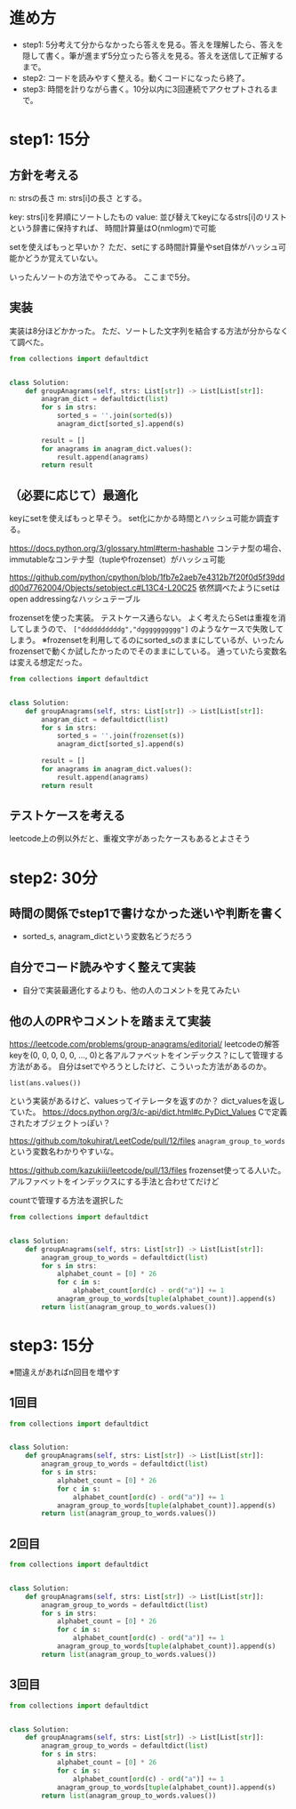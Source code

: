 # 進め方
- step1: 5分考えて分からなかったら答えを見る。答えを理解したら、答えを隠して書く。筆が進まず5分立ったら答えを見る。答えを送信して正解するまで。
- step2: コードを読みやすく整える。動くコードになったら終了。
- step3: 時間を計りながら書く。10分以内に3回連続でアクセプトされるまで。

# step1: 15分
## 方針を考える
n: strsの長さ
m: strs[i]の長さ
とする。

key: strs[i]を昇順にソートしたもの
value: 並び替えてkeyになるstrs[i]のリスト
という辞書に保持すれば、
時間計算量はO(nmlogm)で可能

setを使えばもっと早いか？
ただ、setにする時間計算量やset自体がハッシュ可能かどうか覚えていない。

いったんソートの方法でやってみる。
ここまで5分。

## 実装
実装は8分ほどかかった。
ただ、ソートした文字列を結合する方法が分からなくて調べた。

```python
from collections import defaultdict


class Solution:
    def groupAnagrams(self, strs: List[str]) -> List[List[str]]:
        anagram_dict = defaultdict(list)
        for s in strs:
            sorted_s = ''.join(sorted(s))
            anagram_dict[sorted_s].append(s)
        
        result = []
        for anagrams in anagram_dict.values():
            result.append(anagrams)
        return result

```


## （必要に応じて）最適化
keyにsetを使えばもっと早そう。
set化にかかる時間とハッシュ可能か調査する。

https://docs.python.org/3/glossary.html#term-hashable
コンテナ型の場合、immutableなコンテナ型（tupleやfrozenset）がハッシュ可能

https://github.com/python/cpython/blob/1fb7e2aeb7e4312b7f20f0d5f39ddd00d7762004/Objects/setobject.c#L13C4-L20C25
依然調べたようにsetはopen addressingなハッシュテーブル

frozensetを使った実装。
テストケース通らない。
よく考えたらSetは重複を消してしまうので、
`["ddddddddddg","dgggggggggg"]` 
のようなケースで失敗してしまう。
※frozensetを利用してるのにsorted_sのままにしているが、いったんfrozensetで動くか試したかったのでそのままにしている。
通っていたら変数名は変える想定だった。

```python
from collections import defaultdict


class Solution:
    def groupAnagrams(self, strs: List[str]) -> List[List[str]]:
        anagram_dict = defaultdict(list)
        for s in strs:
            sorted_s = ''.join(frozenset(s))
            anagram_dict[sorted_s].append(s)
        
        result = []
        for anagrams in anagram_dict.values():
            result.append(anagrams)
        return result

```

## テストケースを考える
leetcode上の例以外だと、重複文字があったケースもあるとよさそう

# step2: 30分
## 時間の関係でstep1で書けなかった迷いや判断を書く
- sorted_s, anagram_dictという変数名どうだろう

## 自分でコード読みやすく整えて実装
- 自分で実装最適化するよりも、他の人のコメントを見てみたい

## 他の人のPRやコメントを踏まえて実装
https://leetcode.com/problems/group-anagrams/editorial/
leetcodeの解答
keyを(0, 0, 0, 0, 0, ..., 0)と各アルファベットをインデックス？にして管理する方法がある。
自分はsetでやろうとしたけど、こういった方法があるのか。

```
list(ans.values())
```
という実装があるけど、valuesってイテレータを返すのか？
dict_valuesを返していた。
https://docs.python.org/3/c-api/dict.html#c.PyDict_Values
Cで定義されたオブジェクトっぽい？


https://github.com/tokuhirat/LeetCode/pull/12/files
`anagram_group_to_words` という変数名わかりやすいな。

https://github.com/kazukiii/leetcode/pull/13/files
frozenset使ってる人いた。
アルファベットをインデックスにする手法と合わせてだけど

countで管理する方法を選択した
```python
from collections import defaultdict


class Solution:
    def groupAnagrams(self, strs: List[str]) -> List[List[str]]:
        anagram_group_to_words = defaultdict(list)
        for s in strs:
            alphabet_count = [0] * 26
            for c in s:
                alphabet_count[ord(c) - ord("a")] += 1
            anagram_group_to_words[tuple(alphabet_count)].append(s)
        return list(anagram_group_to_words.values())
```

# step3: 15分
※間違えがあればn回目を増やす

## 1回目
```python
from collections import defaultdict


class Solution:
    def groupAnagrams(self, strs: List[str]) -> List[List[str]]:
        anagram_group_to_words = defaultdict(list)
        for s in strs:
            alphabet_count = [0] * 26
            for c in s:
                alphabet_count[ord(c) - ord("a")] += 1
            anagram_group_to_words[tuple(alphabet_count)].append(s)
        return list(anagram_group_to_words.values())
```

## 2回目
```python
from collections import defaultdict


class Solution:
    def groupAnagrams(self, strs: List[str]) -> List[List[str]]:
        anagram_group_to_words = defaultdict(list)
        for s in strs:
            alphabet_count = [0] * 26
            for c in s:
                alphabet_count[ord(c) - ord("a")] += 1
            anagram_group_to_words[tuple(alphabet_count)].append(s)
        return list(anagram_group_to_words.values())
```

## 3回目
```python
from collections import defaultdict


class Solution:
    def groupAnagrams(self, strs: List[str]) -> List[List[str]]:
        anagram_group_to_words = defaultdict(list)
        for s in strs:
            alphabet_count = [0] * 26
            for c in s:
                alphabet_count[ord(c) - ord("a")] += 1
            anagram_group_to_words[tuple(alphabet_count)].append(s)
        return list(anagram_group_to_words.values())
```